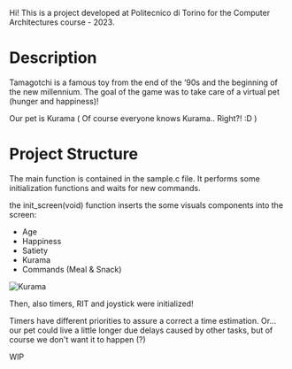Hi! This is a project developed at Politecnico di Torino for the Computer Architectures course - 2023.

# Description
Tamagotchi is a famous toy from the end of the ’90s and the beginning of the new millennium. The goal of the game was to take care of
a virtual pet (hunger and happiness)! 

Our pet is Kurama ( Of course everyone knows Kurama.. Right?! :D )

# Project Structure

The main function is contained in the sample.c file. It performs some initialization functions and waits for new commands.

the init_screen(void) function inserts the some visuals components into the screen:
- Age
- Happiness
- Satiety
- Kurama
- Commands (Meal & Snack)

![Kurama](https://github.com/Saix17/polito-2023-ca-tamagotchi/assets/32308426/75db73e6-66cb-4027-9132-d7fd3ee8499c)

Then, also timers, RIT and joystick were initialized!

Timers have different priorities to assure a correct a time estimation. Or... our pet could live a little longer due delays caused by other tasks, but of course we don't want it to happen (?) 

WIP
